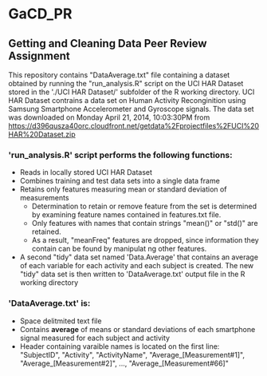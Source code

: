 GaCD_PR
========================================================

Getting and Cleaning Data Peer Review Assignment
------------------------------------------------

This repository contains "DataAverage.txt" file containing a dataset obtained by running the "run_analysis.R" script on the UCI HAR Dataset stored in the './UCI HAR Dataset/' subfolder of the R working directory. UCI HAR Dataset contrains a data set on Human Activity Reconginition using Samsung Smartphone Accelerometer and Gyroscope signals. The data set was downloaded on Monday April 21, 2014, 10:03:30PM from
https://d396qusza40orc.cloudfront.net/getdata%2Fprojectfiles%2FUCI%20HAR%20Dataset.zip


### 'run_analysis.R' script performs the following functions:
* Reads in locally stored UCI HAR Dataset
* Combines training and test data sets into a single data frame
* Retains only features measuring mean or standard deviation of measurements
  * Determination to retain or remove feature from the set is determined by examining feature names contained in features.txt file. 
  * Only features with names that contain strings "mean()" or "std()" are retained. 
  * As a result, "meanFreq" features are dropped, since information they contain can be found by manipulat ng other features.
* A second "tidy" data set named 'Data.Average' that contains an average of each variable for each activity and each subject is created. The new "tidy" data set is then written to 'DataAverage.txt' output file in the R working directory



### 'DataAverage.txt' is:
* Space delitmited text file
* Contains **average** of means or standard deviations of each smartphone signal measured for each subject and activity
* Header containing varaible names is located on the first line: "SubjectID", "Activity", "ActivityName", "Average_[Measurement#1]", "Average_[Measurement#2]", ..., "Average_[Measurement#66]"


